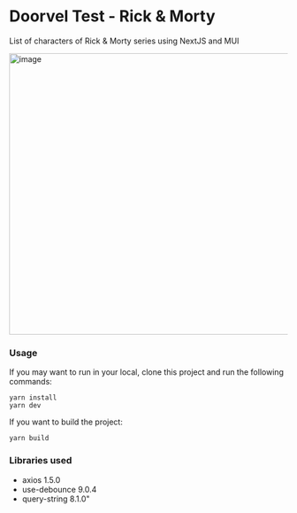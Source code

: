 # Doorvel Test - Rick & Morty 

List of characters of Rick & Morty series using NextJS and MUI

<img width="508" alt="image" src="https://github.com/blogui91/doorvel-test/assets/5723380/556764f7-851d-4117-842d-cbd2af376c29">

### Usage
If you may want to run in your local, clone this project and run the following commands:

```
yarn install
yarn dev
```

If you want to build the project:

`yarn build`

### Libraries used

- axios 1.5.0
- use-debounce 9.0.4
- query-string 8.1.0"
 
